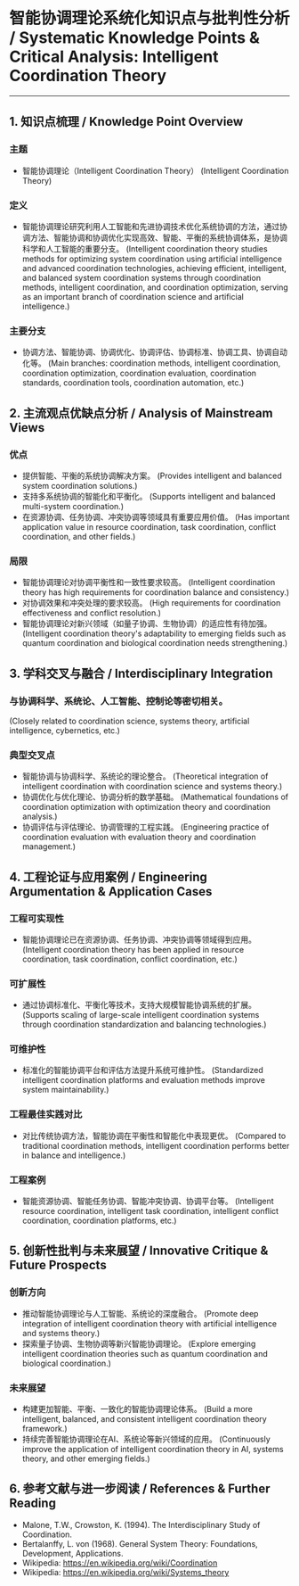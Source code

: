 # 智能协调理论系统化知识点与批判性分析 / Systematic Knowledge Points & Critical Analysis: Intelligent Coordination Theory

---

## 1. 知识点梳理 / Knowledge Point Overview

### 主题
- 智能协调理论（Intelligent Coordination Theory）
  (Intelligent Coordination Theory)

### 定义
- 智能协调理论研究利用人工智能和先进协调技术优化系统协调的方法，通过协调方法、智能协调和协调优化实现高效、智能、平衡的系统协调体系，是协调科学和人工智能的重要分支。
  (Intelligent coordination theory studies methods for optimizing system coordination using artificial intelligence and advanced coordination technologies, achieving efficient, intelligent, and balanced system coordination systems through coordination methods, intelligent coordination, and coordination optimization, serving as an important branch of coordination science and artificial intelligence.)

### 主要分支
- 协调方法、智能协调、协调优化、协调评估、协调标准、协调工具、协调自动化等。
  (Main branches: coordination methods, intelligent coordination, coordination optimization, coordination evaluation, coordination standards, coordination tools, coordination automation, etc.)

## 2. 主流观点优缺点分析 / Analysis of Mainstream Views

### 优点
- 提供智能、平衡的系统协调解决方案。
  (Provides intelligent and balanced system coordination solutions.)
- 支持多系统协调的智能化和平衡化。
  (Supports intelligent and balanced multi-system coordination.)
- 在资源协调、任务协调、冲突协调等领域具有重要应用价值。
  (Has important application value in resource coordination, task coordination, conflict coordination, and other fields.)

### 局限
- 智能协调理论对协调平衡性和一致性要求较高。
  (Intelligent coordination theory has high requirements for coordination balance and consistency.)
- 对协调效果和冲突处理的要求较高。
  (High requirements for coordination effectiveness and conflict resolution.)
- 智能协调理论对新兴领域（如量子协调、生物协调）的适应性有待加强。
  (Intelligent coordination theory's adaptability to emerging fields such as quantum coordination and biological coordination needs strengthening.)

## 3. 学科交叉与融合 / Interdisciplinary Integration

### 与协调科学、系统论、人工智能、控制论等密切相关。
  (Closely related to coordination science, systems theory, artificial intelligence, cybernetics, etc.)

### 典型交叉点
- 智能协调与协调科学、系统论的理论整合。
  (Theoretical integration of intelligent coordination with coordination science and systems theory.)
- 协调优化与优化理论、协调分析的数学基础。
  (Mathematical foundations of coordination optimization with optimization theory and coordination analysis.)
- 协调评估与评估理论、协调管理的工程实践。
  (Engineering practice of coordination evaluation with evaluation theory and coordination management.)

## 4. 工程论证与应用案例 / Engineering Argumentation & Application Cases

### 工程可实现性
- 智能协调理论已在资源协调、任务协调、冲突协调等领域得到应用。
  (Intelligent coordination theory has been applied in resource coordination, task coordination, conflict coordination, etc.)

### 可扩展性
- 通过协调标准化、平衡化等技术，支持大规模智能协调系统的扩展。
  (Supports scaling of large-scale intelligent coordination systems through coordination standardization and balancing technologies.)

### 可维护性
- 标准化的智能协调平台和评估方法提升系统可维护性。
  (Standardized intelligent coordination platforms and evaluation methods improve system maintainability.)

### 工程最佳实践对比
- 对比传统协调方法，智能协调在平衡性和智能化中表现更优。
  (Compared to traditional coordination methods, intelligent coordination performs better in balance and intelligence.)

### 工程案例
- 智能资源协调、智能任务协调、智能冲突协调、协调平台等。
  (Intelligent resource coordination, intelligent task coordination, intelligent conflict coordination, coordination platforms, etc.)

## 5. 创新性批判与未来展望 / Innovative Critique & Future Prospects

### 创新方向
- 推动智能协调理论与人工智能、系统论的深度融合。
  (Promote deep integration of intelligent coordination theory with artificial intelligence and systems theory.)
- 探索量子协调、生物协调等新兴智能协调理论。
  (Explore emerging intelligent coordination theories such as quantum coordination and biological coordination.)

### 未来展望
- 构建更加智能、平衡、一致化的智能协调理论体系。
  (Build a more intelligent, balanced, and consistent intelligent coordination theory framework.)
- 持续完善智能协调理论在AI、系统论等新兴领域的应用。
  (Continuously improve the application of intelligent coordination theory in AI, systems theory, and other emerging fields.)

## 6. 参考文献与进一步阅读 / References & Further Reading

- Malone, T.W., Crowston, K. (1994). The Interdisciplinary Study of Coordination.
- Bertalanffy, L. von (1968). General System Theory: Foundations, Development, Applications.
- Wikipedia: <https://en.wikipedia.org/wiki/Coordination>
- Wikipedia: <https://en.wikipedia.org/wiki/Systems_theory> 